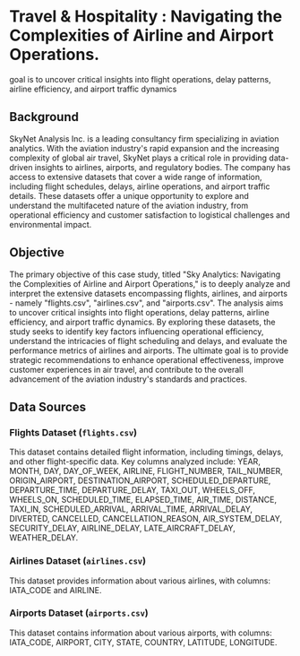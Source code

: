 # Travel & Hospitality : Navigating the Complexities of Airline and Airport Operations.
 goal is to uncover critical insights into flight operations, delay patterns, airline efficiency, and airport traffic dynamics





## Background

SkyNet Analysis Inc. is a leading consultancy firm specializing in aviation analytics. With the aviation industry's rapid expansion and the increasing complexity of global air travel, SkyNet plays a critical role in providing data-driven insights to airlines, airports, and regulatory bodies. The company has access to extensive datasets that cover a wide range of information, including flight schedules, delays, airline operations, and airport traffic details. These datasets offer a unique opportunity to explore and understand the multifaceted nature of the aviation industry, from operational efficiency and customer satisfaction to logistical challenges and environmental impact.

## Objective

The primary objective of this case study, titled "Sky Analytics: Navigating the Complexities of Airline and Airport Operations," is to deeply analyze and interpret the extensive datasets encompassing flights, airlines, and airports - namely "flights.csv", "airlines.csv", and "airports.csv". The analysis aims to uncover critical insights into flight operations, delay patterns, airline efficiency, and airport traffic dynamics. By exploring these datasets, the study seeks to identify key factors influencing operational efficiency, understand the intricacies of flight scheduling and delays, and evaluate the performance metrics of airlines and airports. The ultimate goal is to provide strategic recommendations to enhance operational effectiveness, improve customer experiences in air travel, and contribute to the overall advancement of the aviation industry's standards and practices.

## Data Sources

### Flights Dataset (`flights.csv`)

This dataset contains detailed flight information, including timings, delays, and other flight-specific data. Key columns analyzed include: YEAR, MONTH, DAY, DAY\_OF\_WEEK, AIRLINE, FLIGHT\_NUMBER, TAIL\_NUMBER, ORIGIN\_AIRPORT, DESTINATION\_AIRPORT, SCHEDULED\_DEPARTURE, DEPARTURE\_TIME, DEPARTURE\_DELAY, TAXI\_OUT, WHEELS\_OFF, WHEELS\_ON, SCHEDULED\_TIME, ELAPSED\_TIME, AIR\_TIME, DISTANCE, TAXI\_IN, SCHEDULED\_ARRIVAL, ARRIVAL\_TIME, ARRIVAL\_DELAY, DIVERTED, CANCELLED, CANCELLATION\_REASON, AIR\_SYSTEM\_DELAY, SECURITY\_DELAY, AIRLINE\_DELAY, LATE\_AIRCRAFT\_DELAY, WEATHER\_DELAY.

### Airlines Dataset (`airlines.csv`)

This dataset provides information about various airlines, with columns: IATA\_CODE and AIRLINE.

### Airports Dataset (`airports.csv`)

This dataset contains information about various airports, with columns: IATA\_CODE, AIRPORT, CITY, STATE, COUNTRY, LATITUDE, LONGITUDE.

